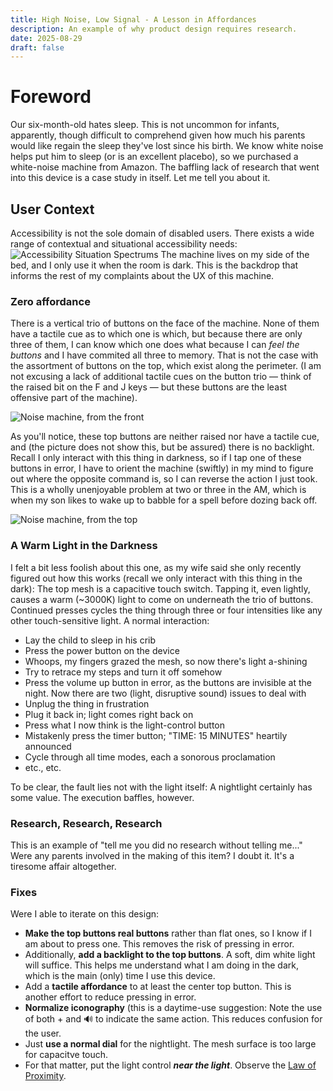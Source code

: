 ```yaml
---
title: High Noise, Low Signal - A Lesson in Affordances
description: An example of why product design requires research.
date: 2025-08-29
draft: false
---
```

# Foreword
Our six-month-old hates sleep. This is not uncommon for infants, apparently, though difficult to comprehend given how much his parents would like regain the sleep they've lost since his birth. We know white noise helps put him to sleep (or is an excellent placebo), so we purchased a white-noise machine from Amazon. The baffling lack of research that went into this device is a case study in itself. Let me tell you about it.

## User Context
Accessibility is not the sole domain of disabled users. There exists a wide range of contextual and situational accessibility needs:
![Accessibility Situation Spectrums](2025-08-29-accessibility.png)
The machine lives on my side of the bed, and I only use it when the room is dark. This is the backdrop that informs the rest of my complaints about the UX of this machine.

### Zero affordance
There is a vertical trio of buttons on the face of the machine. None of them have a tactile cue as to which one is which, but because there are only three of them, I can know which one does what because I can *feel the buttons* and I have commited all three to memory. That is not the case with the assortment of buttons on the top, which exist along the perimeter. (I am not excusing a lack of additional tactile cues on the button trio — think of the raised bit on the F and J keys — but these buttons are the least offensive part of the machine).

![Noise machine, from the front](/img/2025-08-29-noise-front.jpg)

As you'll notice, these top buttons are neither raised nor have a tactile cue, and (the picture does not show this, but be assured) there is no backlight. Recall I only interact with this thing in darkness, so if I tap one of these buttons in error, I have to orient the machine (swiftly) in my mind to figure out where the opposite command is, so I can reverse the action I just took. This is a wholly unenjoyable problem at two or three in the AM, which is when my son likes to wake up to babble for a spell before dozing back off.

![Noise machine, from the top](/img/2025-08-29-noise-face.jpg)

### A Warm Light in the Darkness
I felt a bit less foolish about this one, as my wife said she only recently figured out how this works (recall we only interact with this thing in the dark): The top mesh is a capacitive touch switch. Tapping it, even lightly, causes a warm (~3000K) light to come on underneath the trio of buttons. Continued presses cycles the thing through three or four intensities like any other touch-sensitive light. A normal interaction:

- Lay the child to sleep in his crib
- Press the power button on the device
- Whoops, my fingers grazed the mesh, so now there's light a-shining
- Try to retrace my steps and turn it off somehow
- Press the volume up button in error, as the buttons are invisible at the night. Now there are two (light, disruptive sound) issues to deal with
- Unplug the thing in frustration
- Plug it back in; light comes right back on
- Press what I now think is the light-control button
- Mistakenly press the timer button; "TIME: 15 MINUTES" heartily announced
- Cycle through all time modes, each a sonorous proclamation
- etc., etc.

To be clear, the fault lies not with the light itself: A nightlight certainly has some value. The execution baffles, however.

### Research, Research, Research
This is an example of "tell me you did no research without telling me..." Were any parents involved in the making of this item? I doubt it. It's a tiresome affair altogether.

### Fixes
Were I able to iterate on this design:

- **Make the top buttons real buttons** rather than flat ones, so I know if I am about to press one. This removes the risk of pressing in error.
- Additionally, **add a backlight to the top buttons**. A soft, dim white light will suffice. This helps me understand what I am doing in the dark, which is the main (only) time I use this device.
- Add a **tactile affordance** to at least the center top button. This is another effort to reduce pressing in error.
- **Normalize iconography** (this is a daytime-use suggestion: Note the use of both + and 🔊 to indicate the same action. This reduces confusion for the user.
- Just **use a normal dial** for the nightlight. The mesh surface is too large for capacitve touch.
- For that matter, put the light control ***near the light***. Observe the [Law of Proximity](https://lawsofux.com/law-of-proximity/).
